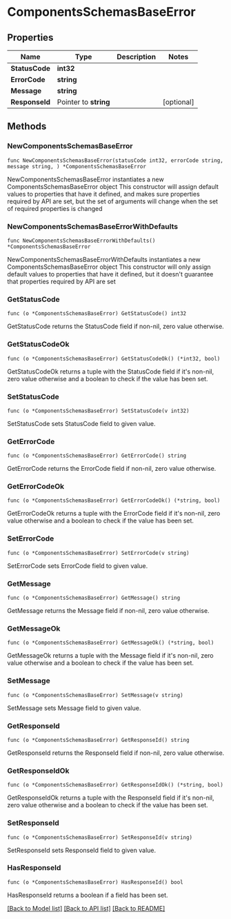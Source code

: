 # ComponentsSchemasBaseError

## Properties

Name | Type | Description | Notes
------------ | ------------- | ------------- | -------------
**StatusCode** | **int32** |  | 
**ErrorCode** | **string** |  | 
**Message** | **string** |  | 
**ResponseId** | Pointer to **string** |  | [optional] 

## Methods

### NewComponentsSchemasBaseError

`func NewComponentsSchemasBaseError(statusCode int32, errorCode string, message string, ) *ComponentsSchemasBaseError`

NewComponentsSchemasBaseError instantiates a new ComponentsSchemasBaseError object
This constructor will assign default values to properties that have it defined,
and makes sure properties required by API are set, but the set of arguments
will change when the set of required properties is changed

### NewComponentsSchemasBaseErrorWithDefaults

`func NewComponentsSchemasBaseErrorWithDefaults() *ComponentsSchemasBaseError`

NewComponentsSchemasBaseErrorWithDefaults instantiates a new ComponentsSchemasBaseError object
This constructor will only assign default values to properties that have it defined,
but it doesn't guarantee that properties required by API are set

### GetStatusCode

`func (o *ComponentsSchemasBaseError) GetStatusCode() int32`

GetStatusCode returns the StatusCode field if non-nil, zero value otherwise.

### GetStatusCodeOk

`func (o *ComponentsSchemasBaseError) GetStatusCodeOk() (*int32, bool)`

GetStatusCodeOk returns a tuple with the StatusCode field if it's non-nil, zero value otherwise
and a boolean to check if the value has been set.

### SetStatusCode

`func (o *ComponentsSchemasBaseError) SetStatusCode(v int32)`

SetStatusCode sets StatusCode field to given value.


### GetErrorCode

`func (o *ComponentsSchemasBaseError) GetErrorCode() string`

GetErrorCode returns the ErrorCode field if non-nil, zero value otherwise.

### GetErrorCodeOk

`func (o *ComponentsSchemasBaseError) GetErrorCodeOk() (*string, bool)`

GetErrorCodeOk returns a tuple with the ErrorCode field if it's non-nil, zero value otherwise
and a boolean to check if the value has been set.

### SetErrorCode

`func (o *ComponentsSchemasBaseError) SetErrorCode(v string)`

SetErrorCode sets ErrorCode field to given value.


### GetMessage

`func (o *ComponentsSchemasBaseError) GetMessage() string`

GetMessage returns the Message field if non-nil, zero value otherwise.

### GetMessageOk

`func (o *ComponentsSchemasBaseError) GetMessageOk() (*string, bool)`

GetMessageOk returns a tuple with the Message field if it's non-nil, zero value otherwise
and a boolean to check if the value has been set.

### SetMessage

`func (o *ComponentsSchemasBaseError) SetMessage(v string)`

SetMessage sets Message field to given value.


### GetResponseId

`func (o *ComponentsSchemasBaseError) GetResponseId() string`

GetResponseId returns the ResponseId field if non-nil, zero value otherwise.

### GetResponseIdOk

`func (o *ComponentsSchemasBaseError) GetResponseIdOk() (*string, bool)`

GetResponseIdOk returns a tuple with the ResponseId field if it's non-nil, zero value otherwise
and a boolean to check if the value has been set.

### SetResponseId

`func (o *ComponentsSchemasBaseError) SetResponseId(v string)`

SetResponseId sets ResponseId field to given value.

### HasResponseId

`func (o *ComponentsSchemasBaseError) HasResponseId() bool`

HasResponseId returns a boolean if a field has been set.


[[Back to Model list]](../README.md#documentation-for-models) [[Back to API list]](../README.md#documentation-for-api-endpoints) [[Back to README]](../README.md)


